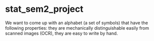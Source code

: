 # stat_sem2_project
 We want to come up with an alphabet (a set of symbols) that have the following properties: they are mechanically distinguishable easily from scanned images (OCR), they are easy to write by hand.
